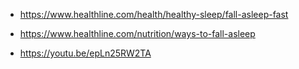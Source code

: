 - https://www.healthline.com/health/healthy-sleep/fall-asleep-fast

- https://www.healthline.com/nutrition/ways-to-fall-asleep

- https://youtu.be/epLn25RW2TA

